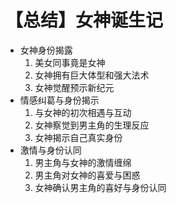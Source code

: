 # 【总结】女神诞生记

-   女神身份揭露
    1.  美女同事竟是女神
    2.  女神拥有巨大体型和强大法术
    3.  女神觉醒预示新纪元
-   情感纠葛与身份揭示
    1.  与女神的初次相遇与互动
    2.  女神察觉到男主角的生理反应
    3.  女神揭示自己真实身份
-   激情与身份认同
    1.  男主角与女神的激情缠绵
    2.  男主角对女神的喜爱与困惑
    3.  女神确认男主角的喜好与身份认同